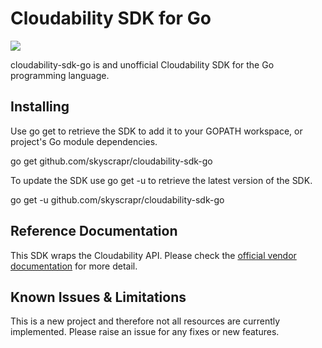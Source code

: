 # Cloudability SDK for Go

![](https://github.com/skyscrapr/cloudability-sdk-go/workflows/Go/badge.svg)

cloudability-sdk-go is and unofficial Cloudability SDK for the Go programming language.

## Installing

Use go get to retrieve the SDK to add it to your GOPATH workspace, or project's Go module dependencies.

go get github.com/skyscrapr/cloudability-sdk-go

To update the SDK use go get -u to retrieve the latest version of the SDK.

go get -u github.com/skyscrapr/cloudability-sdk-go

## Reference Documentation

This SDK wraps the Cloudability API. Please check the [official vendor documentation](https://developers.cloudability.com) for more detail.

## Known Issues & Limitations

This is a new project and therefore not all resources are currently implemented.
Please raise an issue for any fixes or new features.
